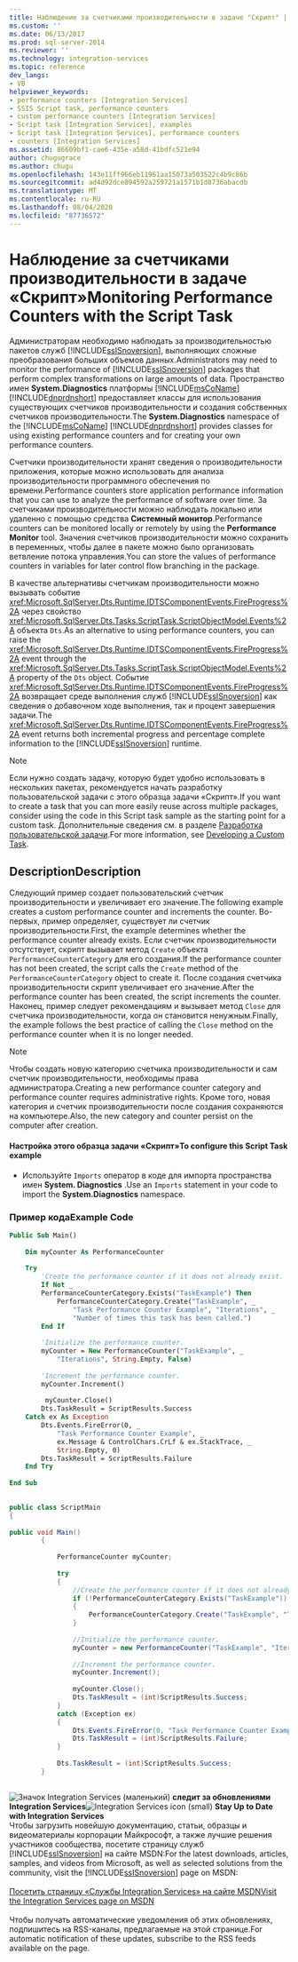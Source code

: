 ```yaml
---
title: Наблюдение за счетчиками производительности в задаче "Скрипт" | Документы Майкрософт
ms.custom: ''
ms.date: 06/13/2017
ms.prod: sql-server-2014
ms.reviewer: ''
ms.technology: integration-services
ms.topic: reference
dev_langs:
- VB
helpviewer_keywords:
- performance counters [Integration Services]
- SSIS Script task, performance counters
- custom performance counters [Integration Services]
- Script task [Integration Services], examples
- Script task [Integration Services], performance counters
- counters [Integration Services]
ms.assetid: 86609bf1-cae6-435e-a58d-41bdfc521e94
author: chugugrace
ms.author: chugu
ms.openlocfilehash: 143e11ff966eb11961aa15073a503522c4b9c86b
ms.sourcegitcommit: ad4d92dce894592a259721a1571b1d8736abacdb
ms.translationtype: MT
ms.contentlocale: ru-RU
ms.lasthandoff: 08/04/2020
ms.locfileid: "87736572"
---
```

# <a name="monitoring-performance-counters-with-the-script-task"></a><span data-ttu-id="bf6c3-102">Наблюдение за счетчиками производительности в задаче «Скрипт»</span><span class="sxs-lookup"><span data-stu-id="bf6c3-102">Monitoring Performance Counters with the Script Task</span></span>
  <span data-ttu-id="bf6c3-103">Администраторам необходимо наблюдать за производительностью пакетов служб [!INCLUDE[ssISnoversion](../../includes/ssisnoversion-md.md)], выполняющих сложные преобразования больших объемов данных.</span><span class="sxs-lookup"><span data-stu-id="bf6c3-103">Administrators may need to monitor the performance of [!INCLUDE[ssISnoversion](../../includes/ssisnoversion-md.md)] packages that perform complex transformations on large amounts of data.</span></span> <span data-ttu-id="bf6c3-104">Пространство имен **System.Diagnostics** платформы [!INCLUDE[msCoName](../../includes/msconame-md.md)] [!INCLUDE[dnprdnshort](../../includes/dnprdnshort-md.md)] предоставляет классы для использования существующих счетчиков производительности и создания собственных счетчиков производительности.</span><span class="sxs-lookup"><span data-stu-id="bf6c3-104">The **System.Diagnostics** namespace of the [!INCLUDE[msCoName](../../includes/msconame-md.md)] [!INCLUDE[dnprdnshort](../../includes/dnprdnshort-md.md)] provides classes for using existing performance counters and for creating your own performance counters.</span></span>  
  
 <span data-ttu-id="bf6c3-105">Счетчики производительности хранят сведения о производительности приложения, которые можно использовать для анализа производительности программного обеспечения по времени.</span><span class="sxs-lookup"><span data-stu-id="bf6c3-105">Performance counters store application performance information that you can use to analyze the performance of software over time.</span></span> <span data-ttu-id="bf6c3-106">За счетчиками производительности можно наблюдать локально или удаленно с помощью средства **Системный монитор**.</span><span class="sxs-lookup"><span data-stu-id="bf6c3-106">Performance counters can be monitored locally or remotely by using the **Performance Monitor** tool.</span></span> <span data-ttu-id="bf6c3-107">Значения счетчиков производительности можно сохранить в переменных, чтобы далее в пакете можно было организовать ветвление потока управления.</span><span class="sxs-lookup"><span data-stu-id="bf6c3-107">You can store the values of performance counters in variables for later control flow branching in the package.</span></span>  
  
 <span data-ttu-id="bf6c3-108">В качестве альтернативы счетчикам производительности можно вызывать событие <xref:Microsoft.SqlServer.Dts.Runtime.IDTSComponentEvents.FireProgress%2A> через свойство <xref:Microsoft.SqlServer.Dts.Tasks.ScriptTask.ScriptObjectModel.Events%2A> объекта `Dts`.</span><span class="sxs-lookup"><span data-stu-id="bf6c3-108">As an alternative to using performance counters, you can raise the <xref:Microsoft.SqlServer.Dts.Runtime.IDTSComponentEvents.FireProgress%2A> event through the <xref:Microsoft.SqlServer.Dts.Tasks.ScriptTask.ScriptObjectModel.Events%2A> property of the `Dts` object.</span></span> <span data-ttu-id="bf6c3-109">Событие <xref:Microsoft.SqlServer.Dts.Runtime.IDTSComponentEvents.FireProgress%2A> возвращает среде выполнения служб [!INCLUDE[ssISnoversion](../../includes/ssisnoversion-md.md)] как сведения о добавочном ходе выполнения, так и процент завершения задачи.</span><span class="sxs-lookup"><span data-stu-id="bf6c3-109">The <xref:Microsoft.SqlServer.Dts.Runtime.IDTSComponentEvents.FireProgress%2A> event returns both incremental progress and percentage complete information to the [!INCLUDE[ssISnoversion](../../includes/ssisnoversion-md.md)] runtime.</span></span>  
  
> [!NOTE]  
>  <span data-ttu-id="bf6c3-110">Если нужно создать задачу, которую будет удобно использовать в нескольких пакетах, рекомендуется начать разработку пользовательской задачи с этого образца задачи «Скрипт».</span><span class="sxs-lookup"><span data-stu-id="bf6c3-110">If you want to create a task that you can more easily reuse across multiple packages, consider using the code in this Script task sample as the starting point for a custom task.</span></span> <span data-ttu-id="bf6c3-111">Дополнительные сведения см. в разделе [Разработка пользовательской задачи](../extending-packages-custom-objects/task/developing-a-custom-task.md).</span><span class="sxs-lookup"><span data-stu-id="bf6c3-111">For more information, see [Developing a Custom Task](../extending-packages-custom-objects/task/developing-a-custom-task.md).</span></span>  
  
## <a name="description"></a><span data-ttu-id="bf6c3-112">Description</span><span class="sxs-lookup"><span data-stu-id="bf6c3-112">Description</span></span>  
 <span data-ttu-id="bf6c3-113">Следующий пример создает пользовательский счетчик производительности и увеличивает его значение.</span><span class="sxs-lookup"><span data-stu-id="bf6c3-113">The following example creates a custom performance counter and increments the counter.</span></span> <span data-ttu-id="bf6c3-114">Во-первых, пример определяет, существует ли счетчик производительности.</span><span class="sxs-lookup"><span data-stu-id="bf6c3-114">First, the example determines whether the performance counter already exists.</span></span> <span data-ttu-id="bf6c3-115">Если счетчик производительности отсутствует, скрипт вызывает метод `Create` объекта `PerformanceCounterCategory` для его создания.</span><span class="sxs-lookup"><span data-stu-id="bf6c3-115">If the performance counter has not been created, the script calls the `Create` method of the `PerformanceCounterCategory` object to create it.</span></span> <span data-ttu-id="bf6c3-116">После создания счетчика производительности скрипт увеличивает его значение.</span><span class="sxs-lookup"><span data-stu-id="bf6c3-116">After the performance counter has been created, the script increments the counter.</span></span> <span data-ttu-id="bf6c3-117">Наконец, пример следует рекомендациям и вызывает метод `Close` для счетчика производительности, когда он становится ненужным.</span><span class="sxs-lookup"><span data-stu-id="bf6c3-117">Finally, the example follows the best practice of calling the `Close` method on the performance counter when it is no longer needed.</span></span>  
  
> [!NOTE]  
>  <span data-ttu-id="bf6c3-118">Чтобы создать новую категорию счетчика производительности и сам счетчик производительности, необходимы права администратора.</span><span class="sxs-lookup"><span data-stu-id="bf6c3-118">Creating a new performance counter category and performance counter requires administrative rights.</span></span> <span data-ttu-id="bf6c3-119">Кроме того, новая категория и счетчик производительности после создания сохраняются на компьютере.</span><span class="sxs-lookup"><span data-stu-id="bf6c3-119">Also, the new category and counter persist on the computer after creation.</span></span>  
  
#### <a name="to-configure-this-script-task-example"></a><span data-ttu-id="bf6c3-120">Настройка этого образца задачи «Скрипт»</span><span class="sxs-lookup"><span data-stu-id="bf6c3-120">To configure this Script Task example</span></span>  
  
-   <span data-ttu-id="bf6c3-121">Используйте `Imports` оператор в коде для импорта пространства имен **System. Diagnostics** .</span><span class="sxs-lookup"><span data-stu-id="bf6c3-121">Use an `Imports` statement in your code to import the **System.Diagnostics** namespace.</span></span>  
  
### <a name="example-code"></a><span data-ttu-id="bf6c3-122">Пример кода</span><span class="sxs-lookup"><span data-stu-id="bf6c3-122">Example Code</span></span>  
  
```vb  
Public Sub Main()  
  
    Dim myCounter As PerformanceCounter  
  
    Try  
        'Create the performance counter if it does not already exist.  
        If Not _  
        PerformanceCounterCategory.Exists("TaskExample") Then  
            PerformanceCounterCategory.Create("TaskExample", _  
                "Task Performance Counter Example", "Iterations", _  
                "Number of times this task has been called.")  
        End If  
  
        'Initialize the performance counter.  
        myCounter = New PerformanceCounter("TaskExample", _  
            "Iterations", String.Empty, False)  
  
        'Increment the performance counter.  
        myCounter.Increment()  
  
         myCounter.Close()  
        Dts.TaskResult = ScriptResults.Success  
    Catch ex As Exception  
        Dts.Events.FireError(0, _  
            "Task Performance Counter Example", _  
            ex.Message & ControlChars.CrLf & ex.StackTrace, _  
            String.Empty, 0)  
        Dts.TaskResult = ScriptResults.Failure  
    End Try  
  
End Sub  
```  
  
```csharp  
  
public class ScriptMain  
{  
  
public void Main()  
        {  
  
            PerformanceCounter myCounter;  
  
            try  
            {  
                //Create the performance counter if it does not already exist.  
                if (!PerformanceCounterCategory.Exists("TaskExample"))  
                {  
                    PerformanceCounterCategory.Create("TaskExample", "Task Performance Counter Example", "Iterations", "Number of times this task has been called.");  
                }  
  
                //Initialize the performance counter.  
                myCounter = new PerformanceCounter("TaskExample", "Iterations", String.Empty, false);  
  
                //Increment the performance counter.  
                myCounter.Increment();  
  
                myCounter.Close();  
                Dts.TaskResult = (int)ScriptResults.Success;  
            }  
            catch (Exception ex)  
            {  
                Dts.Events.FireError(0, "Task Performance Counter Example", ex.Message + "\r" + ex.StackTrace, String.Empty, 0);  
                Dts.TaskResult = (int)ScriptResults.Failure;  
            }  
  
            Dts.TaskResult = (int)ScriptResults.Success;  
        }  
  
```  
  
<span data-ttu-id="bf6c3-123">![Значок Integration Services (маленький)](../media/dts-16.gif "Значок служб Integration Services (маленький)")  **следит за обновлениями Integration Services**</span><span class="sxs-lookup"><span data-stu-id="bf6c3-123">![Integration Services icon (small)](../media/dts-16.gif "Integration Services icon (small)")  **Stay Up to Date with Integration Services**</span></span><br /> <span data-ttu-id="bf6c3-124">Чтобы загрузить новейшую документацию, статьи, образцы и видеоматериалы корпорации Майкрософт, а также лучшие решения участников сообщества, посетите страницу служб [!INCLUDE[ssISnoversion](../../includes/ssisnoversion-md.md)] на сайте MSDN:</span><span class="sxs-lookup"><span data-stu-id="bf6c3-124">For the latest downloads, articles, samples, and videos from Microsoft, as well as selected solutions from the community, visit the [!INCLUDE[ssISnoversion](../../includes/ssisnoversion-md.md)] page on MSDN:</span></span><br /><br /> [<span data-ttu-id="bf6c3-125">Посетить страницу «Службы Integration Services» на сайте MSDN</span><span class="sxs-lookup"><span data-stu-id="bf6c3-125">Visit the Integration Services page on MSDN</span></span>](https://go.microsoft.com/fwlink/?LinkId=136655)<br /><br /> <span data-ttu-id="bf6c3-126">Чтобы получать автоматические уведомления об этих обновлениях, подпишитесь на RSS-каналы, предлагаемые на этой странице.</span><span class="sxs-lookup"><span data-stu-id="bf6c3-126">For automatic notification of these updates, subscribe to the RSS feeds available on the page.</span></span>  
  
  
